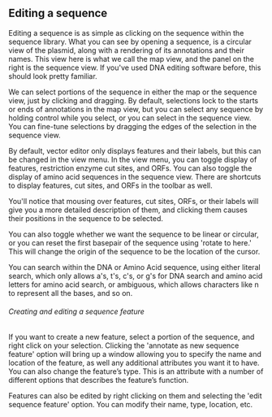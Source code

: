 ## Editing a sequence

Editing a sequence is as simple as clicking on the sequence within the sequence library. What you can see by opening a sequence, is a circular view of the plasmid, along with a rendering of its annotations and their names. This view here is what we call the map view, and the panel on the right is the sequence view. If you've used DNA editing software before, this should look pretty familiar.

We can select portions of the sequence in either the map or the sequence view, just by clicking and dragging. By default, selections lock to the starts or ends of annotations in the map view, but you can select any sequence by holding control while you select, or you can select in the sequence view. You can fine-tune selections by dragging the edges of the selection in the sequence view.

By default, vector editor only displays features and their labels, but this can be changed in the view menu. In the view menu, you can toggle display of features, restriction enzyme cut sites, and ORFs. You can also toggle the display of amino acid sequences in the sequence view. There are shortcuts to display features, cut sites, and ORFs in the toolbar as well.

You'll notice that mousing over features, cut sites, ORFs, or their labels will give you a more detailed description of them, and clicking them causes their positions in the sequence to be selected.

You can also toggle whether we want the sequence to be linear or circular, or you can reset the first basepair of the sequence using 'rotate to here.' This will change the origin of the sequence to be the location of the cursor. 

You can search within the DNA or Amino Acid sequence, using either literal search, which only allows a's, t's, c's, or g's for DNA search and amino acid letters for amino acid search, or ambiguous, which allows characters like n to represent all the bases, and so on.

###### Creating and editing a sequence feature

If you want to create a new feature, select a portion of the sequence, and right click on your selection. Clicking the 'annotate as new sequence feature' option will bring up a window allowing you to specify the name and location of the feature, as well any additional attributes you want it to have. You can also change the feature’s type. This is an attribute with a number of different options that describes the feature’s function.

Features can also be edited by right clicking on them and selecting the 'edit sequence feature' option. You can modify their name, type, location, etc.
